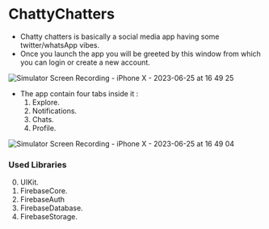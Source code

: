 # ChattyChatters

- Chatty chatters is basically a social media app having some twitter/whatsApp vibes.
- Once you launch the app you will be greeted by this window from which you can login or create a new account.

![Simulator Screen Recording - iPhone X - 2023-06-25 at 16 49 25](https://github.com/basheer-dev/ChattyChatters/assets/135429870/e6ec875c-ecec-4bc8-ad92-66a0c4b1b8cb)



- The app contain four tabs inside it :
	1. Explore.
	2. Notifications.
	3. Chats.
	4. Profile.

![Simulator Screen Recording - iPhone X - 2023-06-25 at 16 49 04](https://github.com/basheer-dev/ChattyChatters/assets/135429870/a3a5c6c6-b1c1-4b5b-9fdb-f102cadeb9a6)



### Used Libraries
0. UIKit.
1. FirebaseCore.
2. FirebaseAuth
3. FirebaseDatabase.
4. FirebaseStorage.

